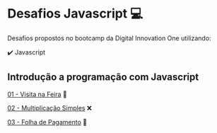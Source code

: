 # Desafios Javascript :computer:
Desafios propostos no bootcamp da Digital Innovation One utilizando:

:heavy_check_mark: Javascript

## Introdução a programação com Javascript

[01 - Visita na Feira](http://https://github.com/sjhakjha28/desafios-javascript-dio/blob/main/01-Introducao-a-programacao-com-Javascript/1-visita-na-feira.js "01 - Visita na Feira") :tomato:

[02 - Multiplicação Simples](https://github.com/sjhakjha28/desafios-javascript-dio/blob/main/01-Introducao-a-programacao-com-Javascript/2-multiplicacao-simples.js "02 - Multiplicação Simples") :x:

[03 - Folha de Pagamento](https://github.com/sjhakjha28/desafios-javascript-dio/blob/main/01-Introducao-a-programacao-com-Javascript/3-folha-de-pagamento.js "03 - Folha de Pagamento") :page_facing_up:
